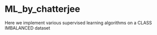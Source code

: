 # ML_by_chatterjee
Here we implement various supervised learning algorithms on a CLASS IMBALANCED dataset

